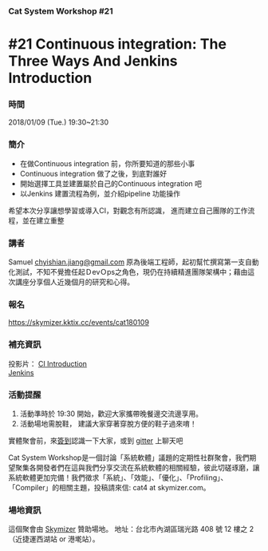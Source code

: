 ### Cat System Workshop #21 ### 
# #21 Continuous integration: The Three Ways And Jenkins Introduction #

### 時間 ###
2018/01/09 (Tue.) 19:30~21:30 

### 簡介 ###
* 在做Continuous integration 前，你所要知道的那些小事
* Continuous integration 做了之後，到底對誰好
* 開始選擇工具並建置屬於自己的Continuous integration 吧
* 以Jenkins 建置流程為例，並介紹pipeline 功能操作

希望本次分享讓想學習或導入CI，對觀念有所認識，
進而建立自己團隊的工作流程，並在建立重整

### 講者 ###
Samuel <chyishian.jiang@gmail.com>
原為後端工程師，起初幫忙撰寫第一支自動化測試，不知不覺擔任起ＤevＯps之角色，現仍在持續精進團隊架構中；藉由這次講座分享個人近幾個月的研究和心得。


### 報名 ### 
https://skymizer.kktix.cc/events/cat180109

### 補充資訊 ### 
投影片：
[CI Introduction](https://www.slideshare.net/JyangChiSyan/introduce-continuous-integration)   
[Jenkins](https://www.slideshare.net/JyangChiSyan/jenkins-introduction-87318197)

### 活動提醒 ###
1. 活動準時於 19:30 開始，歡迎大家攜帶晚餐邊交流邊享用。
2. 活動場地需脫鞋， 建議大家穿著穿脫方便的鞋子過來唷！

實體聚會前，來[簽到](https://github.com/CatSystemWorkshop/meetup/blob/master/guest_book.md)認識一下大家，或到 [gitter](https://gitter.im/CatSystemWorkshop/Lobby?utm_source=share-link&utm_medium=link&utm_campaign=share-link) 上聊天吧

Cat System Workshop是一個討論「系統軟體」議題的定期性社群聚會，我們期望聚集各開發者們在這與我們分享交流在系統軟體的相關經驗，彼此切磋琢磨，讓系統軟體更加完備！我們徵求「系統」、「效能」、「優化」、「Profiling」、「Compiler」的相關主題，投稿請來信: cat4 at skymizer.com。

### 場地資訊 ###
這個聚會由 [Skymizer](https://github.com/skymizer) 贊助場地。
地址：台北市內湖區瑞光路 408 號 12 樓之 2（近捷運西湖站 or 港墘站）。
